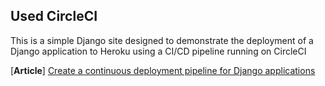 ## Used CircleCI

This is a simple Django site designed to demonstrate the deployment of a Django application to Heroku using a CI/CD pipeline running on CircleCI

[**Article**] [Create a continuous deployment pipeline for Django applications](https://circleci.com/blog/django-deploy/ "Create a continuous deployment pipeline for Django applications")